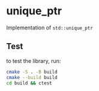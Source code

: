 # unique_ptr

Implementation of `std::unique_ptr`

## Test

to test the library, run:

```bash
cmake -S . -B build
cmake --build build
cd build && ctest
```
